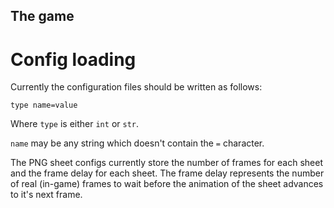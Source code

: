 ## The game

# Config loading
Currently the configuration files should be written as follows:
```
type name=value
```

Where `type` is either `int` or `str`.

`name` may be any string which doesn't contain the `=` character.

The PNG sheet configs currently store the number of frames for each sheet and the frame delay for each sheet.
The frame delay represents the number of real (in-game) frames to wait before the animation of the sheet advances to it's next frame.


